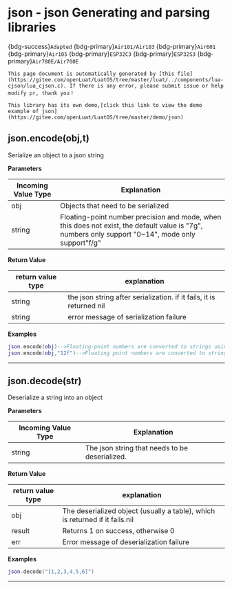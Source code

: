 # json - json Generating and parsing libraries

{bdg-success}`Adapted` {bdg-primary}`Air101/Air103` {bdg-primary}`Air601` {bdg-primary}`Air105` {bdg-primary}`ESP32C3` {bdg-primary}`ESP32S3` {bdg-primary}`Air780E/Air700E`

```{note}
This page document is automatically generated by [this file](https://gitee.com/openLuat/LuatOS/tree/master/luat/../components/lua-cjson/lua_cjson.c). If there is any error, please submit issue or help modify pr, thank you！
```

```{tip}
This library has its own demo,[click this link to view the demo example of json](https://gitee.com/openLuat/LuatOS/tree/master/demo/json)
```

## json.encode(obj,t)



Serialize an object to a json string

**Parameters**

|Incoming Value Type | Explanation|
|-|-|
|obj|Objects that need to be serialized|
|string|Floating-point number precision and mode, when this does not exist, the default value is "7g", numbers only support "0~14", mode only support"f/g"|

**Return Value**

|return value type | explanation|
|-|-|
|string|the json string after serialization. if it fails, it is returned nil|
|string|error message of serialization failure|

**Examples**

```lua
json.encode(obj)-->Floating-point numbers are converted to strings using%.7g.
json.encode(obj,"12f")-->Floating point numbers are converted to strings using%.12f

```

---

## json.decode(str)



Deserialize a string into an object

**Parameters**

|Incoming Value Type | Explanation|
|-|-|
|string|The json string that needs to be deserialized.|

**Return Value**

|return value type | explanation|
|-|-|
|obj|The deserialized object (usually a table), which is returned if it fails.nil|
|result|Returns 1 on success, otherwise 0|
|err|Error message of deserialization failure|

**Examples**

```lua
json.decode("[1,2,3,4,5,6]")

```

---

